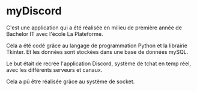 # myDiscord

C'est une application qui a été réalisée en milieu de première année de Bachelor IT avec l'école La Plateforme. 

Cela a été codé grâce au langage de programmation Python et la librairie Tkinter. Et les données sont stockées dans une base de données mySQL.

Le but était de recrée l'application Discord, système de tchat en temp réel, avec les différents serveurs et canaux. 

Cela a pû être réalisée grâce au système de socket. 

